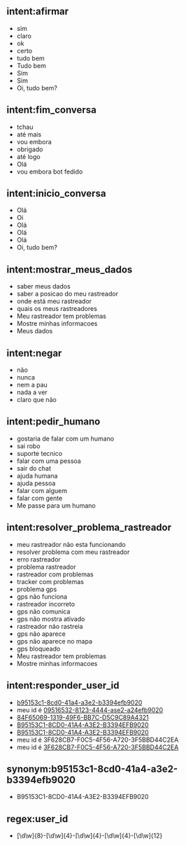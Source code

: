 ## intent:afirmar
- sim
- claro
- ok
- certo
- tudo bem
- Tudo bem
- Sim
- Sim
- Oi, tudo bem?

## intent:fim_conversa
- tchau
- até mais
- vou embora
- obrigado
- até logo
- Olá
- vou embora bot fedido

## intent:inicio_conversa
- Olá
- Oi
- Olá
- Olá
- Olá
- Oi, tudo bem?

## intent:mostrar_meus_dados
- saber meus dados
- saber a posicao do meu rastreador
- onde está meu rastreador
- quais os meus rastreadores
- Meu rastreador tem problemas
- Mostre minhas informacoes
- Meus dados

## intent:negar
- não
- nunca
- nem a pau
- nada a ver
- claro que não

## intent:pedir_humano
- gostaria de falar com um humano
- sai robo
- suporte tecnico
- falar com uma pessoa
- sair do chat
- ajuda humana
- ajuda pessoa
- falar com alguem
- falar com gente
- Me passe para um humano

## intent:resolver_problema_rastreador
- meu rastreador não esta funcionando
- resolver problema com meu rastreador
- erro rastreador
- problema rastreador
- rastreador com problemas
- tracker com problemas
- problema gps
- gps não funciona
- rastreador incorreto
- gps não comunica
- gps não mostra ativado
- rastreador não rastreia
- gps não aparece
- gps não aparece no mapa
- gps bloqueado
- Meu rastreador tem problemas
- Mostre minhas informacoes

## intent:responder_user_id
- [b95153c1-8cd0-41a4-a3e2-b3394efb9020](user_id)
- meu id é [09516532-8123-4444-ase2-a24efb9020](user_id)
- [84F65069-1319-49F6-BB7C-D5C9C89A4321](user_id)
- [B95153C1-8CD0-41A4-A3E2-B3394EFB9020](user_id:b95153c1-8cd0-41a4-a3e2-b3394efb9020)
- [B95153C1-8CD0-41A4-A3E2-B3394EFB9020](user_id:b95153c1-8cd0-41a4-a3e2-b3394efb9020)
- meu id é 3F628CB7-F0C5-4F56-A720-3F5BBD44C2EA
- meu id é [3F628CB7-F0C5-4F56-A720-3F5BBD44C2EA](user_id)

## synonym:b95153c1-8cd0-41a4-a3e2-b3394efb9020
- B95153C1-8CD0-41A4-A3E2-B3394EFB9020

## regex:user_id
- [\d\w]{8}-[\d\w]{4}-[\d\w]{4}-[\d\w]{4}-[\d\w]{12}
